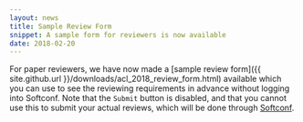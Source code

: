 ```yaml
---
layout: news
title: Sample Review Form
snippet: A sample form for reviewers is now available
date: 2018-02-20
---
```


For paper reviewers, we have now made a [sample review form]({{ site.github.url }}/downloads/acl_2018_review_form.html) available which you can use to see the reviewing requirements in advance without logging into Softconf. Note that the `Submit` button is disabled, and that you cannot use this to submit your actual reviews, which will be done through [Softconf](http://softconf.com/acl2018/).
